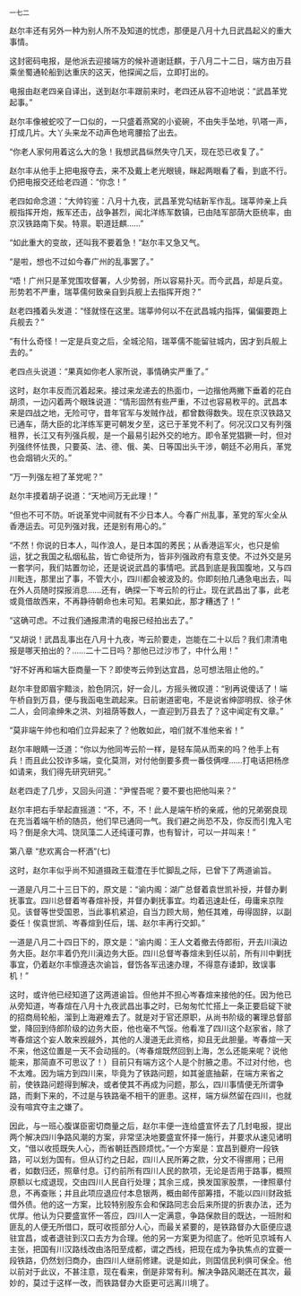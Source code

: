    一七二 

   赵尔丰还有另外一种为别人所不及知道的忧虑，那便是八月十九日武昌起义的重大事情。

   这封密码电报，是他派去迎接端方的候补道谢廷麒，于八月二十二日，端方由万县乘坐蜀通轮船到达重庆的这天，他探闻之后，立即打出的。

   电报由赵老四亲自译出，送到赵尔丰跟前来时，老四还从容不迫地说：“武昌革党起事。”

   赵尔丰像被蛇咬了一口似的，一只盛着燕窝的小瓷碗，不由失手坠地，叭嗒一声，打成几片。大丫头来龙不动声色地弯腰拾了出去。

   “你老人家何用着这么大的急！我想武昌纵然失守几天，现在恐已收复了。”

   赵尔丰从他手上把电报夺去，来不及戴上老光眼镜，眯起两眼看了看，到底不行。仍把电报交还给老四道：“你念！”

   老四如命念道：“大帅钧鉴：八月十九夜，武昌革党勾结新军作乱。瑞莘帅亲上兵舰指挥开炮，叛军还击，战争甚烈，闻北洋练军数镇，已由陆军部荫大臣统率，由京汉铁路南下矣。特禀。职道廷麒……”

   “如此重大的变故，还叫我不要着急！”赵尔丰又急又气。

   “是啦，想也不过如今春广州的乱事罢了。”

   “唔！广州只是革党围攻督署，人少势弱，所以容易扑灭。而今武昌，却是兵变。形势若不严重，瑞莘儒何致亲自到兵舰上去指挥开炮？”

   赵老四搔着头发道：“怪就怪在这里。瑞莘帅何以不在武昌城内指挥，偏偏要跑上兵舰去？”

   “有什么奇怪！一定是兵变之后，全城沦陷，瑞莘儒不能留驻城内，因才到兵舰上去的。”

   老四点头说道：“果真如你老人家所说，事情确实严重了。”

   这时，赵尔丰反而沉着起来。接过来龙递去的热面巾，一边揩他两撇下垂着的花白胡须，一边闪着两个眼珠说道：“情形固然有些严重，不过也容易敉平的。武昌本来是四战之地，无险可守，昔年官军与发贼作战，都曾数得数失。现在京汉铁路又已通车，荫大臣的北洋练军更可朝发夕至，这已于革党不利了。何况汉口又有列强租界，长江又有列强兵舰，是一个最易引起外交的地方。即令革党猖獗一时，但对列强终怀怯畏，只要英、法、德、俄、美、日等国出头干涉，朝廷不必用兵，革党也会烟销火灭的。”

   “万一列强左袒了革党呢？”

   赵尔丰摸着胡子说道：“天地间万无此理！”

   “但也不可不防。听说革党中间就有不少日本人。今春广州乱事，革党的军火全从香港运去。可见列强对我，还是别有用心的。”

   “不然！你说的日本人，叫作浪人，是日本国的莠民；从香港运军火，也只是偷运，犹之我国之私烟私盐，皆亡命徒所为，皆非列强政府有意支使。不过外交是另一套学问，我们姑置勿论，还是说说武昌的事情吧。武昌到底是我国腹地，又与四川毗连，那里出了事，不管大小，四川都会被波及的。你即刻拍几通急电出去，叫在外人员随时探报消息……还有，确探一下岑云阶的行止。现在武昌出了事，此老或竟借故西来，不再静待朝命也未可知。若果如此，那才糟透了！”

   “这确可虑。不过我们通报肃清的电报已经拍出去了。”

   “又胡说！武昌乱事出在八月十九夜，岑云阶要走，岂能在二十以后？我们肃清电报是哪天拍出的？……二十二日吗？那他已过沙市了，中什么用！”

   “好不好再和端大臣商量一下？即使岑云帅到达宜昌，总可想法阻止他的。”

   赵尔丰登即眉宇黯淡，脸色阴沉，好一会儿，方摇头微叹道：“别再说傻话了！端午桥自到万县，便与我函电生疏起来。日前谢道密电，不是说省绅邵明叔、徐子休二人，会同渝绅朱之洪、刘祖荫等数人，一直迎到万县去了？这中闻定有文章。”

   “莫非端午帅也和咱们立异起来了？他敢如此，咱们就不准他来省！”

   赵尔丰眼睛一泛道：“你以为他同岑云阶一样，是轻车简从而来的吗？他手上有兵！而且此公狡诈多端，变化莫测，对付他倒要多费一番伎俩哩……打电话把杨彦如请来，我们得先研究研究。”

   赵老四走了几步，又回头问道：“尹惺吾呢？要不要也把他叫来？”

   赵尔丰把右手举起直摇道：“不，不，不！此人是端午桥的亲戚，他的兄弟弼良现在充当着端午桥的随员，他们早已通同一气。我们避之尚恐不及，你反而引鬼入宅吗？倒是余大鸿、饶凤藻二人还纯谨可靠，也有智计，可以一并叫来！”

   第八章 “悲欢离合一杯酒”(七)

   这时，赵尔丰似乎尚不知道摄政王载澧在手忙脚乱之际，已曾下了两道谕旨。

   一道是八月二十三日下的，原文是：“谕内阁：湖广总督着袁世凯补授，并督办剿抚事宜。四川总督着岑春煊补授，并督办剿抚事宜。均着迅速赴任，毋庸来京陛见。该督等世受国恩，当此事机紧迫，自当力顾大局，勉任其难，毋得固辞，以副委任！俟袁世凯、岑春煊到任后，瑞、赵尔丰再行交卸。”

   一道是八月二十四日下的，原文是：“谕内阁：王人文着撤去侍郎衔，开去川滇边务大臣。赵尔丰着仍充川滇边务大臣。四川总督岑春煊未到任以前，所有川中剿抚事宜，仍着赵尔丰懔遵迭次谕旨，督饬各军迅速办理，不得意存诿卸，致误事机！”

   这时，或许他已经知道了这两道谕旨。但他并不担心岑春煊来接他的任。因为他已从旁知道，岑春煊在八月十九夜武昌出事之时，已匆匆忙忙搭上一条正要启碇下驶的招商局轮船，溜到上海避难去了。就是对于官还原职，从尚书阶级的署理总督部堂，降回到侍郎阶级的边务大臣，他也毫不气馁。他看准了四川这个赵家省，除了岑春煊这个妄人敢来觊觎外，其他的人漫道无此资格，抑且无此胆量。岑春煊一天不来，他这位置是一天不会动摇的。（岑春煊既然回到上海，怎么还能来呢？说他能来，那简直不可思议了！）目前只有端方这个人是个肘腋之患。不过对付他，也不太难。因为端方到四川来，毕竟为了铁路问题，如其釜底抽薪，在端方来省之前，使铁路问题得到解决，或者使其不再成为问题，那么，四川事情便无所谓争路，而剩下来的，不过是与铁路毫不相干的匪患。这样，端方纵然留在四川，也就没有喧宾夺主之嫌了。

   因此，与一班心腹谋臣密切商量之后，赵尔丰便一连给盛宣怀去了几封电报，提出两个解决四川争路风潮的方案，非常坚决地要盛宣怀择一施行，并要求从速见诸明文，“借以收揽既失人心，而省朝廷西顾烦忧。”一个方案是：宜昌到夔府一段铁路，可以划为国有。但从订约之日起，四川人民所筹之款，分文不得挪用；已用者，如数归还，照章付息。订约前所有四川人民的款项，无论是否用于路事，概照原额以七成退现，交由四川人民自行处理；其余三成，换发国家股票，一律照章付息，不再查账；并且此项应退应付本息银两，概由邮传部筹措，不能以四川财政抵借外债。他的这一方案，比较特别股东会和保路同志会后来所提的折衷办法，还为优厚。他认为只要盛宣怀一答应，四川人一定满意，争路保款目的既达，一班附和匪乱的人便无所借口，既可收揽部分人心，而最关紧要的，是铁路督办大臣便应退驻宜昌，或者退驻到汉口去方为合理。他的另一方案更为彻底了。他听见京城有人主张，把国有川汉路线改由洛阳至成都，谓之西线，把现在成为争执焦点的宜夔一段铁路，仍然划归商办，由四川人继前修建。说是如此，则国信民利俱可保全。他以前对于此议，不甚注意，现在看来，倒是非常有利。解决争路风潮还在其次，最妙的，莫过于这样一改，而铁路督办大臣更可远离川境了。


